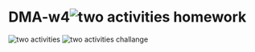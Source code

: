 # DMA-w4![two activities homework](https://user-images.githubusercontent.com/50352746/161839592-911f421f-e484-4761-828b-9bfe80c0f604.gif)
![two activities](https://user-images.githubusercontent.com/50352746/161839596-fcaf5244-5ca9-4cb0-a03a-197aa7d20423.gif)
![two activities challange](https://user-images.githubusercontent.com/50352746/161839600-c23f9e69-317c-4436-bc70-a3145053cdf6.gif)
